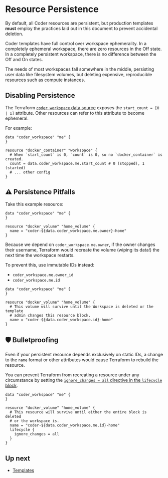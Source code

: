 # Resource Persistence

By default, all Coder resources are persistent, but production
templates **must** employ the practices laid out in this document to
prevent accidental deletion.

Coder templates have full control over workspace ephemerality. In a
completely ephemeral workspace, there are zero resources in the Off
state. In a completely persistent workspace, there is no difference
between the Off and On states.

The needs of most workspaces fall somewhere in the middle, persisting
user data like filesystem volumes, but deleting expensive,
reproducible resources such as compute instances.

## Disabling Persistence

The Terraform [`coder_workspace` data
source](https://registry.terraform.io/providers/coder/coder/latest/docs/data-sources/workspace)
exposes the `start_count = [0 | 1]` attribute. Other resources can
refer to this attribute to become ephemeral.

For example:

```hcl
data "coder_workspace" "me" {
}

resource "docker_container" "workspace" {
  # When `start_count` is 0, `count` is 0, so no `docker_container` is created.
  count = data.coder_workspace.me.start_count # 0 (stopped), 1 (started)
  # ... other config
}
```

## ⚠️ Persistence Pitfalls

Take this example resource:

```hcl
data "coder_workspace" "me" {
}

resource "docker_volume" "home_volume" {
  name = "coder-${data.coder_workspace.me.owner}-home"
}
```

Because we depend on `coder_workspace.me.owner`, if the owner changes
their username, Terraform would recreate the volume (wiping its data!)
the next time the workspace restarts.

To prevent this, use immutable IDs instead:

- `coder_workspace.me.owner_id`
- `coder_workspace.me.id`

```hcl
data "coder_workspace" "me" {
}

resource "docker_volume" "home_volume" {
  # This volume will survive until the Workspace is deleted or the template
  # admin changes this resource block.
  name = "coder-${data.coder_workspace.id}-home"
}
```

## 🛡 Bulletproofing

Even if your persistent resource depends exclusively on static IDs, a
change to the `name` format or other attributes would cause Terraform
to rebuild the resource.

You can prevent Terraform from recreating a resource under any
circumstance by setting the [`ignore_changes = all` directive in the
`lifecycle`
block](https://developer.hashicorp.com/terraform/language/meta-arguments/lifecycle#ignore_changes).

```hcl
data "coder_workspace" "me" {
}

resource "docker_volume" "home_volume" {
  # This resource will survive until either the entire block is deleted
  # or the workspace is.
  name = "coder-${data.coder_workspace.me.id}-home"
  lifecycle {
    ignore_changes = all
  }
}
```

## Up next

- [Templates](../templates/index.md)
